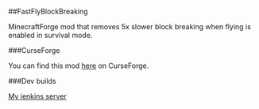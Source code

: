 ##FastFlyBlockBreaking

MinecraftForge mod that removes 5x slower block breaking when flying is enabled in survival mode.

###CurseForge

You can find this mod [here](http://minecraft.curseforge.com/mc-mods/228262-fastflyblockbreaking) on CurseForge.

###Dev builds

[My jenkins server](http://192.99.42.92:8080/job/FastFlyBlockBreaking/)

